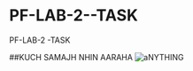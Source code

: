 # PF-LAB-2--TASK
PF-LAB-2 -TASK

##KUCH SAMAJH NHIN AARAHA 
![aNYTHING](https://www.istockphoto.com/photo/aerial-view-of-forest-at-sunset-on-the-background-of-mountains-in-dolomites-gm1696167872-538168023?utm_source=pixabay&utm_medium=affiliate&utm_campaign=SRP_image_sponsored&utm_content=https%3A%2F%2Fpixabay.com%2Fimages%2Fsearch%2Fnature%2F&utm_term=nature)
